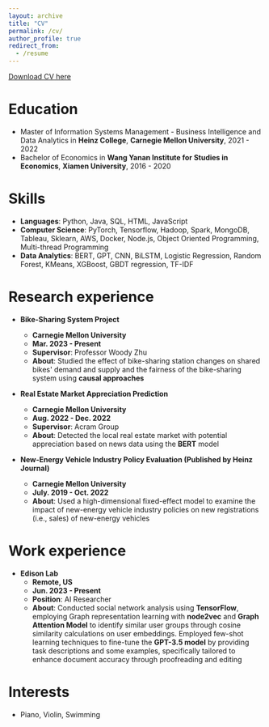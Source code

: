 ```yaml
---
layout: archive
title: "CV"
permalink: /cv/
author_profile: true
redirect_from:
  - /resume
---
```


[Download CV here](http://academicpages.github.io/files/Resume_JingyanJiang.pdf)

Education
======
* Master of Information Systems Management - Business Intelligence and Data Analytics in **Heinz College**, **Carnegie Mellon University**, 2021 - 2022
* Bachelor of Economics in **Wang Yanan Institute for Studies in Economics**, **Xiamen University**, 2016 - 2020

Skills
======
* **Languages**: Python, Java, SQL, HTML, JavaScript
* **Computer Science**: PyTorch, Tensorflow, Hadoop, Spark, MongoDB, Tableau, Sklearn, AWS, Docker, Node.js, Object Oriented Programming, Multi-thread Programming
* **Data Analytics**: BERT, GPT, CNN, BiLSTM, Logistic Regression, Random Forest, KMeans, XGBoost, GBDT regression, TF-IDF 

Research experience
======
* **Bike-Sharing System Project**
  * **Carnegie Mellon University**
  * **Mar. 2023 - Present**
  * **Supervisor**: Professor Woody Zhu
  * **About**: Studied the effect of bike-sharing station changes on shared bikes' demand and supply and the fairness of the bike-sharing system using **causal approaches**

* **Real Estate Market Appreciation Prediction**
  * **Carnegie Mellon University**
  * **Aug. 2022 - Dec. 2022**
  * **Supervisor**: Acram Group
  * **About**: Detected the local real estate market with potential appreciation based on news data using the **BERT** model
    
* **New-Energy Vehicle Industry Policy Evaluation (Published by Heinz Journal)**
  * **Carnegie Mellon University**
  * **July. 2019 - Oct. 2022**
  * **About**: Used a high-dimensional fixed-effect model to examine the impact of new-energy vehicle industry policies on new registrations (i.e., sales) of new-energy vehicles
  

Work experience
======
* **Edison Lab**
  * **Remote, US**
  * **Jun. 2023 - Present**
  * **Position**: AI Researcher
  * **About**: Conducted social network analysis using **TensorFlow**, employing Graph representation learning with **node2vec** and **Graph Attention Model** to identify similar user groups through cosine similarity calculations on user embeddings. Employed few-shot learning techniques to fine-tune the **GPT-3.5 model** by providing task descriptions and some examples, specifically tailored to enhance document accuracy through proofreading and editing

Interests
======
* Piano, Violin, Swimming
